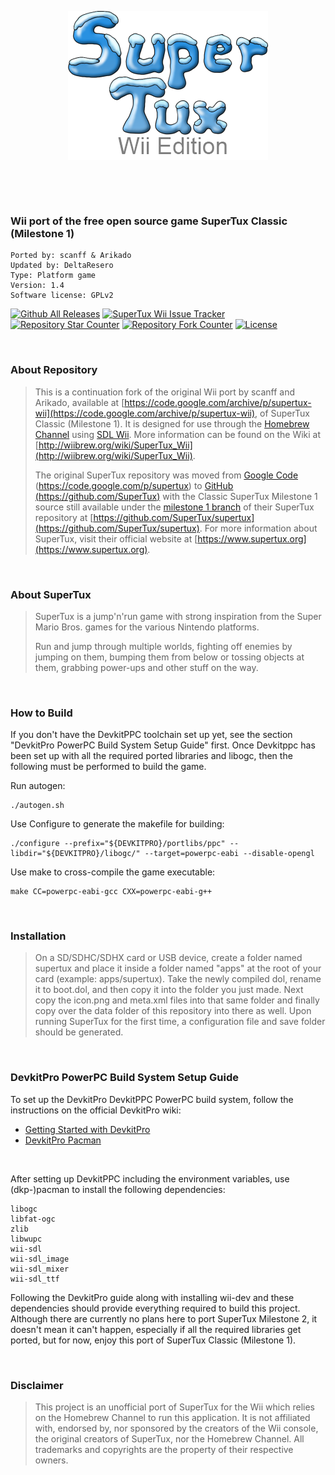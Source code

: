 <p align="center">
  <img src="https://raw.githubusercontent.com/DeltaResero/SuperTux-Wii/master/data/images/title/logo.png" alt="SuperTux-Wii">
</p>

&nbsp;

&nbsp;

### Wii port of the free open source game SuperTux Classic (Milestone 1)

```
Ported by: scanff & Arikado
Updated by: DeltaResero
Type: Platform game
Version: 1.4
Software license: GPLv2
```

[![Github All Releases](https://img.shields.io/github/downloads/DeltaResero/SuperTux-Wii/total.svg?maxAge=2592000)](https://github.com/DeltaResero/SuperTux-Wii) [![SuperTux Wii Issue Tracker](https://img.shields.io/github/issues/DeltaResero/SuperTux-Wii.svg)](https://github.com/DeltaResero/SuperTux-Wii/issues) [![Repository Star Counter](https://img.shields.io/github/stars/DeltaResero/SuperTux-Wii.svg)](https://github.com/DeltaResero/SuperTux-Wii/stargazers) [![Repository Fork Counter](https://img.shields.io/github/forks/DeltaResero/SuperTux-Wii.svg)](https://github.com/DeltaResero/SuperTux-Wii/network) [![License](https://img.shields.io/badge/license-GPLv2-blue.svg)](https://raw.githubusercontent.com/DeltaResero/SuperTux-Wii/master/LICENSE)</p>

&nbsp;

### About Repository
> This is a continuation fork of the original Wii port by scanff and Arikado, available at [https://code.google.com/archive/p/supertux-wii](https://code.google.com/archive/p/supertux-wii), of SuperTux Classic (Milestone 1). It is designed for use through the [Homebrew Channel](http://wiibrew.org/wiki/Homebrew_Channel) using [SDL Wii](https://wiibrew.org/wiki/SDL_Wii). More information can be found on the Wiki at [http://wiibrew.org/wiki/SuperTux_Wii](http://wiibrew.org/wiki/SuperTux_Wii).
>
> The original SuperTux repository was moved from [Google Code](https://code.google.com) (https://code.google.com/p/supertux) to [GitHub](https://github.com) [(https://github.com/SuperTux)](https://github.com/SuperTux) with the Classic SuperTux Milestone 1 source still available under the [milestone 1 branch](https://github.com/SuperTux/supertux/tree/supertux-milestone1) of their SuperTux repository at [https://github.com/SuperTux/supertux](https://github.com/SuperTux/supertux). For more information about SuperTux, visit their official website at [https://www.supertux.org](https://www.supertux.org).

&nbsp;

### About SuperTux
> SuperTux is a jump'n'run game with strong inspiration from the Super Mario Bros. games for the various Nintendo platforms.
>
> Run and jump through multiple worlds, fighting off enemies by jumping on them, bumping them from below or tossing objects at them, grabbing power-ups and other stuff on the way.

&nbsp;

### How to Build
If you don't have the DevkitPPC toolchain set up yet, see the section "DevkitPro PowerPC Build System Setup Guide" first. Once Devkitppc has been set up with all the required ported libraries and libogc, then the following must be performed to build the game.

Run autogen:
```
./autogen.sh
```
Use Configure to generate the makefile for building:
```
./configure --prefix="${DEVKITPRO}/portlibs/ppc" --libdir="${DEVKITPRO}/libogc/" --target=powerpc-eabi --disable-opengl
```
Use make to cross-compile the game executable:
```
make CC=powerpc-eabi-gcc CXX=powerpc-eabi-g++
```
&nbsp;

### Installation
> On a SD/SDHC/SDHX card or USB device, create a folder named supertux and place it inside a folder named "apps" at the root of your card (example: apps/supertux). Take the newly compiled dol, rename it to boot.dol, and then copy it into the folder you just made. Next copy the icon.png and meta.xml files into that same folder and finally copy over the data folder of this repository into there as well. Upon running SuperTux for the first time, a configuration file and save folder should be generated.

&nbsp;

### DevkitPro PowerPC Build System Setup Guide
To set up the DevkitPro DevkitPPC PowerPC build system, follow the instructions on the official DevkitPro wiki:

- [Getting Started with DevkitPro](https://devkitpro.org/wiki/Getting_Started)
- [DevkitPro Pacman](https://devkitpro.org/wiki/devkitPro_pacman)

&nbsp;

After setting up DevkitPPC including the environment variables, use (dkp-)pacman to install the following dependencies:
```
libogc
libfat-ogc
zlib
libwupc
wii-sdl
wii-sdl_image
wii-sdl_mixer
wii-sdl_ttf
```
Following the DevkitPro guide along with installing wii-dev and these dependencies should provide everything required to build this project.
Although there are currently no plans here to port SuperTux Milestone 2, it doesn't mean it can't happen, especially if all the required libraries get ported, but for now, enjoy this port of SuperTux Classic (Milestone 1).

&nbsp;

### Disclaimer
> This project is an unofficial port of SuperTux for the Wii which relies on the Homebrew Channel to run this application. It is not affiliated with, endorsed by, nor sponsored by the creators of the Wii console, the original creators of SuperTux, nor the Homebrew Channel. All trademarks and copyrights are the property of their respective owners.

